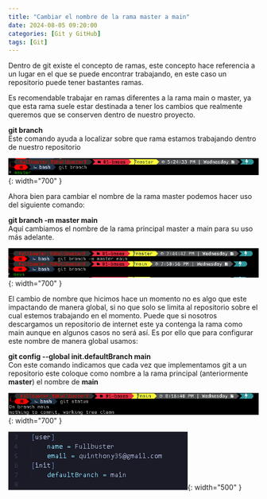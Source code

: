 ```yaml
---
title: "Cambiar el nombre de la rama master a main"
date: 2024-08-05 09:20:00 
categories: [Git y GitHub]
tags: [Git]
---
```


Dentro de git existe el concepto de ramas, este concepto hace referencia a un lugar en el que se puede encontrar trabajando, en este caso un repositorio puede tener bastantes ramas.

Es recomendable trabajar en ramas diferentes a la rama main o master, ya que esta rama suele estar destinada a tener los cambios que realmente queremos que se conserven dentro de nuestro proyecto.

**git branch**  
Este comando ayuda a localizar sobre que rama estamos trabajando dentro de nuestro repositorio

![alt text](/assets/10-git.png){: width="700" }

Ahora bien para cambiar el nombre de la rama master podemos hacer uso del siguiente comando:

**git branch -m master main**  
Aquí cambiamos el nombre de la rama principal master a main para su uso más adelante.

![alt text](/assets/11-git.png){: width="700" }

El cambio de nombre que hicimos hace un momento no es algo que este impactando de manera global, si no que solo se limita al repositorio sobre el cual estemos trabajando en el momento. Puede que si nosotros descargamos un repositorio de internet este ya contenga la rama como main aunque en algunos casos no será así. Es por ello que para configurar este nombre de manera global usamos:

**git config --global init.defaultBranch main**  
Con este comando indicamos que cada vez que implementamos git a un repositorio este coloque como nombre a la rama principal (anteriormente **master**) el nombre de **main**

![alt text](/assets/12-git.png){: width="700" }  

![alt text](/assets/13-git.png){: width="500" }